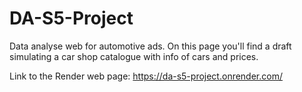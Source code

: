 # DA-S5-Project
Data analyse web for automotive ads.
On this page you'll find a draft simulating a car shop catalogue with info of cars and prices. 

Link to the Render web page: https://da-s5-project.onrender.com/
